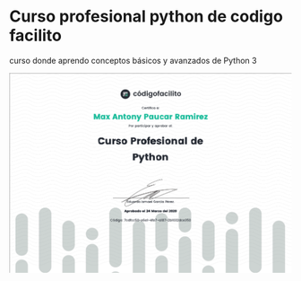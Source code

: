 # Curso profesional python de codigo facilito

curso donde aprendo conceptos básicos y avanzados de Python 3

<img src="./resources/certificado.png">
